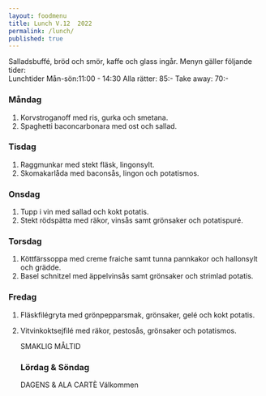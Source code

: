 ```yaml
---
layout: foodmenu
title: Lunch V.12  2022
permalink: /lunch/
published: true
---
```

Salladsbuffé, bröd och smör, kaffe och glass ingår.
Menyn gäller följande tider:  
Lunchtider  Mån-sön:11:00 - 14:30
Alla rätter: 85:- Take away: 70:-
                                
### Måndag
1. Korvstroganoff med ris, gurka och smetana.
2. Spaghetti baconcarbonara med ost och sallad.

### Tisdag
1. Raggmunkar med stekt fläsk, lingonsylt.
2. Skomakarlåda med baconsås, lingon och potatismos.

### Onsdag
1. Tupp i vin med sallad och kokt potatis.
2. Stekt rödspätta med räkor, vinsås samt grönsaker och potatispuré.

### Torsdag
1. Köttfärssoppa med creme fraiche samt tunna pannkakor och hallonsylt och grädde. 
2. Basel schnitzel med äppelvinsås samt grönsaker och strimlad potatis.

### Fredag  
1. Fläskfilégryta med grönpepparsmak, grönsaker, gelé och kokt potatis.
2. Vitvinkoktsejfilé med räkor, pestosås, grönsaker och potatismos.

   SMAKLIG MÅLTID
   ### Lördag & Söndag 
    DAGENS & ALA CARTÈ
    Välkommen
    
       
    

   
    
   
     

